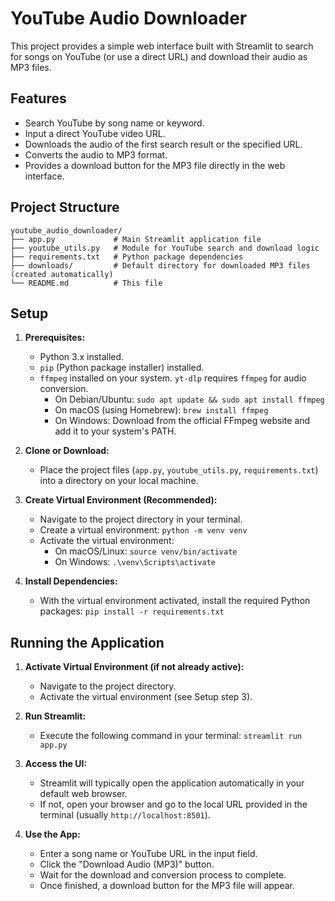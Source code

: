 # YouTube Audio Downloader

This project provides a simple web interface built with Streamlit to search for songs on YouTube (or use a direct URL) and download their audio as MP3 files.

## Features

- Search YouTube by song name or keyword.
- Input a direct YouTube video URL.
- Downloads the audio of the first search result or the specified URL.
- Converts the audio to MP3 format.
- Provides a download button for the MP3 file directly in the web interface.

## Project Structure

```
youtube_audio_downloader/
├── app.py             # Main Streamlit application file
├── youtube_utils.py   # Module for YouTube search and download logic
├── requirements.txt   # Python package dependencies
├── downloads/         # Default directory for downloaded MP3 files (created automatically)
└── README.md          # This file
```

## Setup

1.  **Prerequisites:**
    *   Python 3.x installed.
    *   `pip` (Python package installer) installed.
    *   `ffmpeg` installed on your system. `yt-dlp` requires `ffmpeg` for audio conversion.
        - On Debian/Ubuntu: `sudo apt update && sudo apt install ffmpeg`
        - On macOS (using Homebrew): `brew install ffmpeg`
        - On Windows: Download from the official FFmpeg website and add it to your system's PATH.

2.  **Clone or Download:**
    *   Place the project files (`app.py`, `youtube_utils.py`, `requirements.txt`) into a directory on your local machine.

3.  **Create Virtual Environment (Recommended):**
    *   Navigate to the project directory in your terminal.
    *   Create a virtual environment: `python -m venv venv`
    *   Activate the virtual environment:
        *   On macOS/Linux: `source venv/bin/activate`
        *   On Windows: `.\venv\Scripts\activate`

4.  **Install Dependencies:**
    *   With the virtual environment activated, install the required Python packages:
        `pip install -r requirements.txt`

## Running the Application

1.  **Activate Virtual Environment (if not already active):**
    *   Navigate to the project directory.
    *   Activate the virtual environment (see Setup step 3).

2.  **Run Streamlit:**
    *   Execute the following command in your terminal:
        `streamlit run app.py`

3.  **Access the UI:**
    *   Streamlit will typically open the application automatically in your default web browser.
    *   If not, open your browser and go to the local URL provided in the terminal (usually `http://localhost:8501`).

4.  **Use the App:**
    *   Enter a song name or YouTube URL in the input field.
    *   Click the "Download Audio (MP3)" button.
    *   Wait for the download and conversion process to complete.
    *   Once finished, a download button for the MP3 file will appear.

